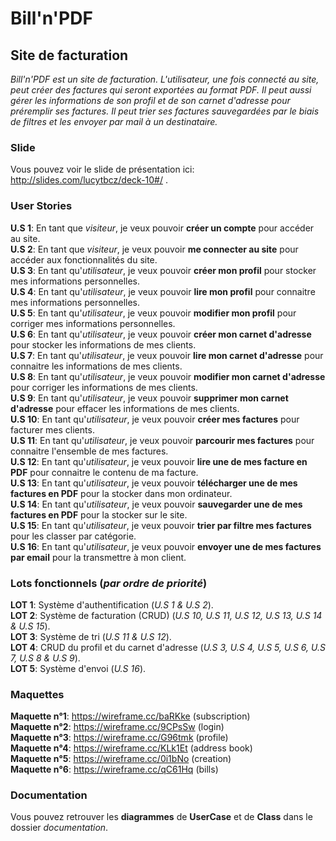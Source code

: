 # Bill'n'PDF
## Site de facturation

*Bill'n'PDF est un site de facturation. L'utilisateur, une fois connecté au site, peut créer des factures qui seront exportées au format PDF. Il peut aussi gérer les informations de son profil et de son carnet d'adresse pour préremplir ses factures. Il peut trier ses factures sauvegardées par le biais de filtres et les envoyer par mail à un destinataire.*

### Slide

Vous pouvez voir le slide de présentation ici: http://slides.com/lucytbcz/deck-10#/ .  

### User Stories

__U.S 1__: En tant que *visiteur*, je veux pouvoir **créer un compte** pour accéder au site.  
__U.S 2__: En tant que *visiteur*, je veux pouvoir **me connecter au site** pour accéder aux fonctionnalités du site.  
__U.S 3__: En tant qu'*utilisateur*, je veux pouvoir **créer mon profil** pour stocker mes informations personnelles.  
__U.S 4__: En tant qu'*utilisateur*, je veux pouvoir **lire mon profil** pour connaitre mes informations personnelles.  
__U.S 5__: En tant qu'*utilisateur*, je veux pouvoir **modifier mon profil** pour corriger mes informations personnelles.  
__U.S 6__: En tant qu'*utilisateur*, je veux pouvoir **créer mon carnet d'adresse** pour stocker les informations de mes clients.  
__U.S 7__: En tant qu'*utilisateur*, je veux pouvoir **lire mon carnet d'adresse** pour connaitre les informations de mes clients.  
__U.S 8__: En tant qu'*utilisateur*, je veux pouvoir **modifier mon carnet d'adresse** pour corriger les informations de mes clients.  
__U.S 9__: En tant qu'*utilisateur*, je veux pouvoir **supprimer mon carnet d'adresse** pour effacer les informations de mes clients.  
__U.S 10__: En tant qu'*utilisateur*, je veux pouvoir **créer mes factures** pour facturer mes clients.  
__U.S 11__: En tant qu'*utilisateur*, je veux pouvoir **parcourir mes factures** pour connaitre l'ensemble de mes factures.   
__U.S 12__: En tant qu'*utilisateur*, je veux pouvoir **lire une de mes facture en PDF** pour connaitre le contenu de ma facture.  
__U.S 13__: En tant qu'*utilisateur*, je veux pouvoir **télécharger une de mes factures en PDF** pour la stocker dans mon ordinateur.  
__U.S 14__: En tant qu'*utilisateur*, je veux pouvoir **sauvegarder une de mes factures en PDF** pour la stocker sur le site.  
__U.S 15__: En tant qu'*utilisateur*, je veux pouvoir **trier par filtre mes factures** pour les classer par catégorie.  
__U.S 16__: En tant qu'*utilisateur*, je veux pouvoir **envoyer une de mes factures par email** pour la transmettre à mon client.  

### Lots fonctionnels (*par ordre de priorité*)

__LOT 1__: Système d'authentification (*U.S 1 & U.S 2*).  
__LOT 2__: Système de facturation (CRUD) (*U.S 10, U.S 11, U.S 12, U.S 13, U.S 14 & U.S 15*).  
__LOT 3__: Système de tri (*U.S 11 & U.S 12*).  
__LOT 4__: CRUD du profil et du carnet d'adresse (*U.S 3, U.S 4, U.S 5, U.S 6, U.S 7, U.S 8 & U.S 9*).  
__LOT 5__: Système d'envoi (*U.S 16*).

### Maquettes

__Maquette n°1__: https://wireframe.cc/baRKke (subscription)  
__Maquette n°2__: https://wireframe.cc/9CPsSw (login)  
__Maquette n°3__: https://wireframe.cc/G96tmk (profile)  
__Maquette n°4__: https://wireframe.cc/KLk1Et (address book)  
__Maquette n°5__: https://wireframe.cc/0i1bNo (creation)  
__Maquette n°6__: https://wireframe.cc/qC61Hq (bills)  

### Documentation

Vous pouvez retrouver les **diagrammes** de **UserCase** et de **Class** dans le dossier *documentation*. 
